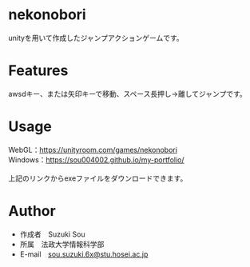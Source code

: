 # nekonobori
unityを用いて作成したジャンプアクションゲームです。

# Features
awsdキー、または矢印キーで移動、スペース長押し→離してジャンプです。

# Usage
WebGL：https://unityroom.com/games/nekonobori<br>
Windows：https://sou004002.github.io/my-portfolio/<br>   
上記のリンクからexeファイルをダウンロードできます。
  
# Author
* 作成者　Suzuki Sou
* 所属　法政大学情報科学部
* E-mail　sou.suzuki.6x@stu.hosei.ac.jp
